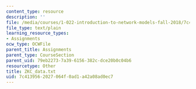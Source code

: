 ```yaml
---
content_type: resource
description: ''
file: /media/courses/1-022-introduction-to-network-models-fall-2018/7c4139562027064f0ad1a42a08ad0ec7_ZKC_data.txt
file_type: text/plain
learning_resource_types:
- Assignments
ocw_type: OCWFile
parent_title: Assignments
parent_type: CourseSection
parent_uid: 79eb2273-7a39-6156-382c-dce20b0c04b6
resourcetype: Other
title: ZKC_data.txt
uid: 7c413956-2027-064f-0ad1-a42a08ad0ec7
---
```

